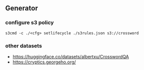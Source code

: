 ## Generator

### configure s3 policy

```
s3cmd -c ./<cfg> setlifecycle ./s3rules.json s3://crossword
```

### other datasets 
- https://huggingface.co/datasets/albertxu/CrosswordQA
- https://cryptics.georgeho.org/
